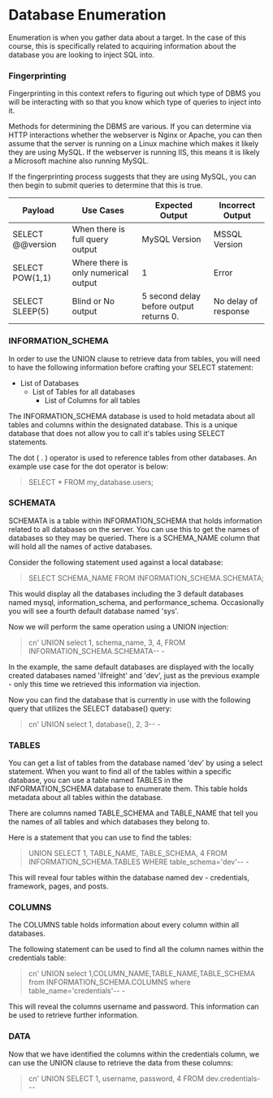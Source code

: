 # Database Enumeration

Enumeration is when you gather data about a target. In the case of this course, this is specifically related to acquiring information about the database you are looking to inject SQL into.

### Fingerprinting

Fingerprinting in this context refers to figuring out which type of DBMS you will be interacting with so that you know which type of queries to inject into it.

Methods for determining the DBMS are various. If you can determine via HTTP interactions whether the webserver is Nginx or Apache, you can then assume that the server is running on a Linux machine which makes it likely they are using MySQL. If the webserver is running IIS, this means it is likely a Microsoft machine also running MySQL.

If the fingerprinting process suggests that they are using MySQL, you can then begin to submit queries to determine that this is true.

| Payload          | Use Cases                            | Expected Output                         | Incorrect Output     |
| ---------------- | ------------------------------------ | --------------------------------------- | -------------------- |
| SELECT @@version | When there is full query output      | MySQL Version                           | MSSQL Version        |
| SELECT POW(1,1)  | Where there is only numerical output | 1                                       | Error                |
| SELECT SLEEP(5)  | Blind or No output                   | 5 second delay before output returns 0. | No delay of response |

### INFORMATION_SCHEMA

In order to use the UNION clause to retrieve data from tables, you will need to have the following information before crafting your SELECT statement:

- List of Databases
	- List of Tables for all databases
		- List of Columns for all tables

The INFORMATION_SCHEMA database is used to hold metadata about all tables and columns within the designated database. This is a unique database that does not allow you to call it's tables using SELECT statements. 

The dot ( . ) operator is used to reference tables from other databases. An example use case for the dot operator is below:

>SELECT \* FROM my_database.users;

### SCHEMATA

SCHEMATA is a table within INFORMATION_SCHEMA that holds information related to all databases on the server. You can use this to get the names of databases so they may be queried. There is a SCHEMA_NAME column that will hold all the names of active databases. 

Consider the following statement used against a local database:

>SELECT SCHEMA_NAME FROM INFORMATION_SCHEMA.SCHEMATA;

This would display all the databases including the 3 default databases named mysql, information_schema, and performance_schema. Occasionally you will see a fourth default database named 'sys'.

Now we will perform the same operation using a UNION injection:

>cn' UNION select 1, schema_name, 3, 4, FROM INFORMATION_SCHEMA.SCHEMATA-- -

In the example, the same default databases are displayed with the locally created databases named 'ilfreight' and 'dev', just as the previous example - only this time we retrieved this information via injection.

Now you can find the database that is currently in use with the following query that utilizes the SELECT database() query:

>cn' UNION select 1, database(), 2, 3-- -

### TABLES

You can get a list of tables from the database named 'dev' by using a select statement. When you want to find all of the tables within a specific database, you can use a table named TABLES in the INFORMATION_SCHEMA database to enumerate them. This table holds metadata about all tables within the database.

There are columns named TABLE_SCHEMA and TABLE_NAME that tell you the names of all tables and which databases they belong to. 

Here is a statement that you can use to find the tables:

>UNION SELECT 1, TABLE_NAME, TABLE_SCHEMA, 4 FROM INFORMATION_SCHEMA.TABLES WHERE table_schema='dev'-- -

This will reveal four tables within the database named dev - credentials, framework, pages, and posts.

### COLUMNS

The COLUMNS table holds information about every column within all databases.

The following statement can be used to find all the column names within the credentials table:

>cn' UNION select 1,COLUMN_NAME,TABLE_NAME,TABLE_SCHEMA from INFORMATION_SCHEMA.COLUMNS where table_name='credentials'-- -

This will reveal the columns username and password. This information can be used to retrieve further information.

### DATA

Now that we have identified the columns within the credentials column, we can use the UNION clause to retrieve the data from these columns:

>cn' UNION SELECT 1, username, password, 4 FROM dev.credentials- --

